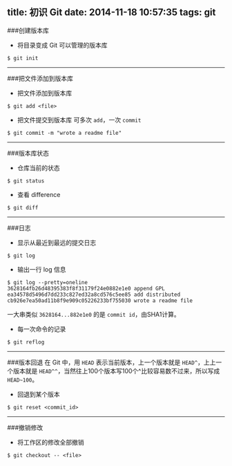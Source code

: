 title: 初识 Git
date: 2014-11-18 10:57:35
tags: git
---
###创建版本库

- 将目录变成 Git 可以管理的版本库
```
$ git init
```

---
###把文件添加到版本库
- 把文件添加到版本库
```
$ git add <file>
```
- 把文件提交到版本库
可多次 `add`，一次 `commit`
```
$ git commit -m "wrote a readme file"
```

---
###版本库状态
- 仓库当前的状态
```
$ git status
```
- 查看 difference
```
$ git diff
```

---
###日志
- 显示从最近到最远的提交日志
```
$ git log
```
- 输出一行 log 信息
```
$ git log --pretty=oneline
3628164fb26d48395383f8f31179f24e0882e1e0 append GPL
ea34578d5496d7dd233c827ed32a8cd576c5ee85 add distributed
cb926e7ea50ad11b8f9e909c05226233bf755030 wrote a readme file
```
一大串类似 `3628164...882e1e0` 的是 `commit id`，由SHA1计算。

- 每一次命令的记录
```
$ git reflog
```

---
###版本回退
在 Git 中，用 `HEAD` 表示当前版本，上一个版本就是 `HEAD^`，上上一个版本就是 `HEAD^^`，当然往上100个版本写100个^比较容易数不过来，所以写成 `HEAD~100`。

- 回退到某个版本
```
$ git reset <commit_id>
```

---
###撤销修改
- 将工作区的修改全部撤销
```
$ git checkout -- <file>
```
